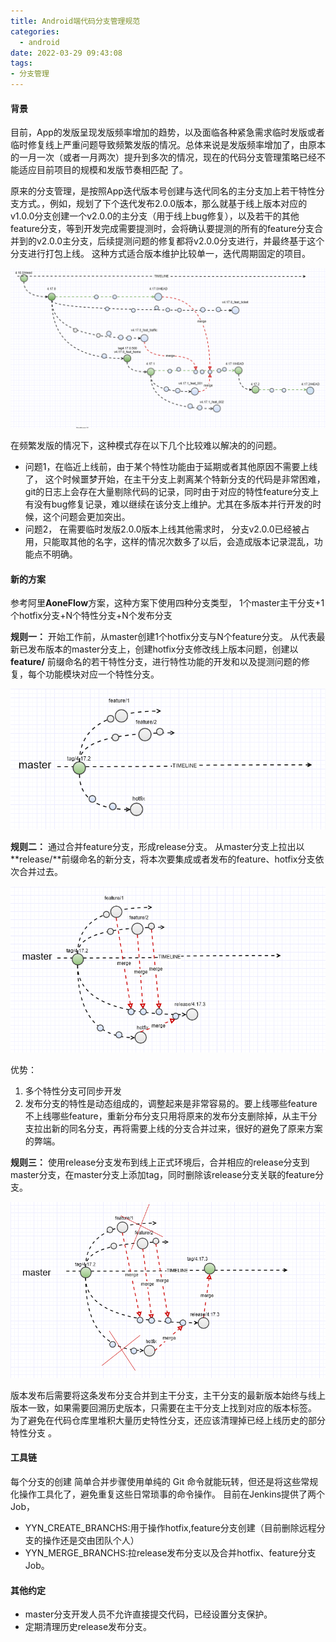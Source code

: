 ```yaml
---
title: Android端代码分支管理规范
categories:
  - android
date: 2022-03-29 09:43:08
tags:
- 分支管理
---
```


#### 背景

目前，App的发版呈现发版频率增加的趋势，以及面临各种紧急需求临时发版或者临时修复线上严重问题导致频繁发版的情况。总体来说是发版频率增加了，由原本的一月一次（或者一月两次）提升到多次的情况，现在的代码分支管理策略已经不能适应目前项目的规模和发版节奏相匹配 了。

原来的分支管理，是按照App迭代版本号创建与迭代同名的主分支加上若干特性分支方式。，例如，规划了下个迭代发布2.0.0版本，那么就基于线上版本对应的v1.0.0分支创建一个v2.0.0的主分支（用于线上bug修复），以及若干的其他feature分支，等到开发完成需要提测时，会将确认要提测的所有的feature分支合并到的v2.0.0主分支，后续提测问题的修复都将v2.0.0分支进行，并最终基于这个分支进行打包上线。 这种方式适合版本维护比较单一，迭代周期固定的项目。

![1](https://raw.githubusercontent.com/yndongyong/picBed/master/img202203291110534.png?token=GHSAT0AAAAAABRNWEVXKAJLADMHSQ3RXBBQYSHDSWQ)

在频繁发版的情况下，这种模式存在以下几个比较难以解决的的问题。

- 问题1，在临近上线前，由于某个特性功能由于延期或者其他原因不需要上线了， 这个时候噩梦开始，在主干分支上剥离某个特新分支的代码是非常困难，git的日志上会存在大量剔除代码的记录，同时由于对应的特性feature分支上有没有bug修复记录，难以继续在该分支上维护。尤其在多版本并行开发的时候，这个问题会更加突出。
- 问题2， 在需要临时发版2.0.0版本上线其他需求时， 分支v2.0.0已经被占用，只能取其他的名字，这样的情况次数多了以后，会造成版本记录混乱，功能点不明确。

#### **新的方案**

参考阿里**AoneFlow**方案，这种方案下使用四种分支类型， 1个master主干分支+1个hotfix分支+N个特性分支+N个发布分支 

**规则一：** 开始工作前，从master创建1个hotfix分支与N个feature分支。
从代表最新已发布版本的master分支上，创建hotfix分支修改线上版本问题，创建以**feature/** 前缀命名的若干特性分支，进行特性功能的开发和以及提测问题的修复，每个功能模块对应一个特性分支。

![2](https://raw.githubusercontent.com/yndongyong/picBed/master/img202203291112562.png?token=GHSAT0AAAAAABRNWEVXNBBTAVSXK3UZEQ34YSHDTXQ)

**规则二：** 通过合并feature分支，形成release分支。
从master分支上拉出以**release/**前缀命名的新分支，将本次要集成或者发布的feature、hotfix分支依次合并过去。

![3](https://raw.githubusercontent.com/yndongyong/picBed/master/img202203291113966.png?token=GHSAT0AAAAAABRNWEVWDSMS3J6NJOF547AAYSHDUDA)

优势：

1. 多个特性分支可同步开发
2. 发布分支的特性是动态组成的，调整起来是非常容易的。要上线哪些feature不上线哪些feature，重新分布分支只用将原来的发布分支删除掉，从主干分支拉出新的同名分支，再将需要上线的分支合并过来，很好的避免了原来方案的弊端。

**规则三：**  使用release分支发布到线上正式环境后，合并相应的release分支到master分支，在master分支上添加tag，同时删除该release分支关联的feature分支。

![4](https://raw.githubusercontent.com/yndongyong/picBed/master/img202203291114069.png?token=GHSAT0AAAAAABRNWEVWLTCATX25LZREFRW6YSHDULA)

 版本发布后需要将这条发布分支合并到主干分支，主干分支的最新版本始终与线上版本一致，如果需要回溯历史版本，只需要在主干分支上找到对应的版本标签。
为了避免在代码仓库里堆积大量历史特性分支，还应该清理掉已经上线历史的部分特性分支 。

#### 工具链

 每个分支的创建 简单合并步骤使用单纯的 Git 命令就能玩转，但还是将这些常规化操作工具化了，避免重复这些日常琐事的命令操作。
目前在Jenkins提供了两个Job，

- YYN_CREATE_BRANCHS:用于操作hotfix,feature分支创建（目前删除远程分支的操作还是交由团队个人）
- YYN_MERGE_BRANCHS:拉release发布分支以及合并hotfix、feature分支Job。

#### **其他约定**

- master分支开发人员不允许直接提交代码，已经设置分支保护。
- 定期清理历史release发布分支。
